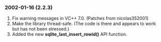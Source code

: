 ### 2002\-01\-16 (2\.2\.3\)

1. Fix warning messages in VC\+\+ 7\.0\. (Patches from nicolas352001\)
2. Make the library thread\-safe. (The code is there and appears to work
 but has not been stressed.)
3. Added the new **sqlite\_last\_insert\_rowid()** API function.




